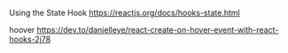 Using the State Hook
https://reactjs.org/docs/hooks-state.html


hoover
https://dev.to/danielleye/react-create-on-hover-event-with-react-hooks-2j78